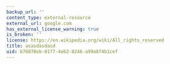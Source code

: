 ```yaml
---
backup_url: ''
content_type: external-resource
external_url: google.com
has_external_license_warning: true
is_broken: ''
license: https://en.wikipedia.org/wiki/All_rights_reserved
title: asasdasdasd
uid: b76078eb-0177-4eb2-8246-a99a8f4b1cef
---
```

